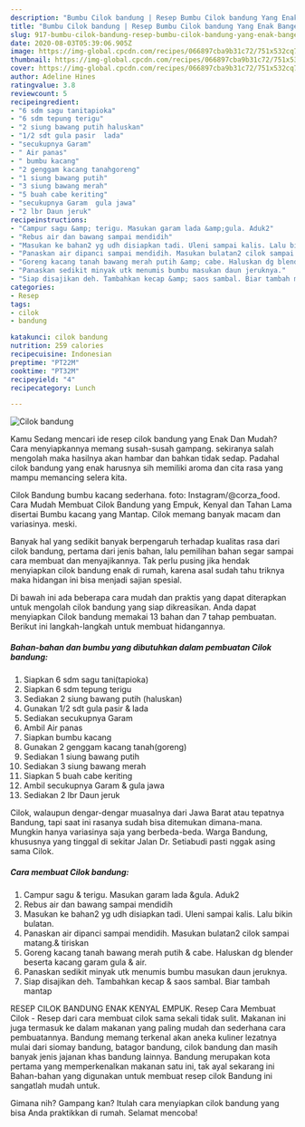 ```yaml
---
description: "Bumbu Cilok bandung | Resep Bumbu Cilok bandung Yang Enak Banget"
title: "Bumbu Cilok bandung | Resep Bumbu Cilok bandung Yang Enak Banget"
slug: 917-bumbu-cilok-bandung-resep-bumbu-cilok-bandung-yang-enak-banget
date: 2020-08-03T05:39:06.905Z
image: https://img-global.cpcdn.com/recipes/066897cba9b31c72/751x532cq70/cilok-bandung-foto-resep-utama.jpg
thumbnail: https://img-global.cpcdn.com/recipes/066897cba9b31c72/751x532cq70/cilok-bandung-foto-resep-utama.jpg
cover: https://img-global.cpcdn.com/recipes/066897cba9b31c72/751x532cq70/cilok-bandung-foto-resep-utama.jpg
author: Adeline Hines
ratingvalue: 3.8
reviewcount: 5
recipeingredient:
- "6 sdm sagu tanitapioka"
- "6 sdm tepung terigu"
- "2 siung bawang putih haluskan"
- "1/2 sdt gula pasir  lada"
- "secukupnya Garam"
- " Air panas"
- " bumbu kacang"
- "2 genggam kacang tanahgoreng"
- "1 siung bawang putih"
- "3 siung bawang merah"
- "5 buah cabe keriting"
- "secukupnya Garam  gula jawa"
- "2 lbr Daun jeruk"
recipeinstructions:
- "Campur sagu &amp; terigu. Masukan garam lada &amp;gula. Aduk2"
- "Rebus air dan bawang sampai mendidih"
- "Masukan ke bahan2 yg udh disiapkan tadi. Uleni sampai kalis. Lalu bikin bulatan."
- "Panaskan air dipanci sampai mendidih. Masukan bulatan2 cilok sampai matang.&amp; tiriskan"
- "Goreng kacang tanah bawang merah putih &amp; cabe. Haluskan dg blender beserta kacang garam gula &amp; air."
- "Panaskan sedikit minyak utk menumis bumbu masukan daun jeruknya."
- "Siap disajikan deh. Tambahkan kecap &amp; saos sambal. Biar tambah mantap"
categories:
- Resep
tags:
- cilok
- bandung

katakunci: cilok bandung 
nutrition: 259 calories
recipecuisine: Indonesian
preptime: "PT22M"
cooktime: "PT32M"
recipeyield: "4"
recipecategory: Lunch

---
```



![Cilok bandung](https://img-global.cpcdn.com/recipes/066897cba9b31c72/751x532cq70/cilok-bandung-foto-resep-utama.jpg)

Kamu Sedang mencari ide resep cilok bandung yang Enak Dan Mudah? Cara menyiapkannya memang susah-susah gampang. sekiranya salah mengolah maka hasilnya akan hambar dan bahkan tidak sedap. Padahal cilok bandung yang enak harusnya sih memiliki aroma dan cita rasa yang mampu memancing selera kita.

Cilok Bandung bumbu kacang sederhana. foto: Instagram/@corza_food. Cara Mudah Membuat Cilok Bandung yang Empuk, Kenyal dan Tahan Lama disertai Bumbu kacang yang Mantap. Cilok memang banyak macam dan variasinya. meski.

Banyak hal yang sedikit banyak berpengaruh terhadap kualitas rasa dari cilok bandung, pertama dari jenis bahan, lalu pemilihan bahan segar sampai cara membuat dan menyajikannya. Tak perlu pusing jika hendak menyiapkan cilok bandung enak di rumah, karena asal sudah tahu triknya maka hidangan ini bisa menjadi sajian spesial.


Di bawah ini ada beberapa cara mudah dan praktis yang dapat diterapkan untuk mengolah cilok bandung yang siap dikreasikan. Anda dapat menyiapkan Cilok bandung memakai 13 bahan dan 7 tahap pembuatan. Berikut ini langkah-langkah untuk membuat hidangannya.

<!--inarticleads1-->

##### Bahan-bahan dan bumbu yang dibutuhkan dalam pembuatan Cilok bandung:

1. Siapkan 6 sdm sagu tani(tapioka)
1. Siapkan 6 sdm tepung terigu
1. Sediakan 2 siung bawang putih (haluskan)
1. Gunakan 1/2 sdt gula pasir &amp; lada
1. Sediakan secukupnya Garam
1. Ambil  Air panas
1. Siapkan  bumbu kacang
1. Gunakan 2 genggam kacang tanah(goreng)
1. Sediakan 1 siung bawang putih
1. Sediakan 3 siung bawang merah
1. Siapkan 5 buah cabe keriting
1. Ambil secukupnya Garam &amp; gula jawa
1. Sediakan 2 lbr Daun jeruk


Cilok, walaupun dengar-dengar muasalnya dari Jawa Barat atau tepatnya Bandung, tapi saat ini rasanya sudah bisa ditemukan dimana-mana. Mungkin hanya variasinya saja yang berbeda-beda. Warga Bandung, khususnya yang tinggal di sekitar Jalan Dr. Setiabudi pasti nggak asing sama Cilok. 

<!--inarticleads2-->

##### Cara membuat Cilok bandung:

1. Campur sagu &amp; terigu. Masukan garam lada &amp;gula. Aduk2
1. Rebus air dan bawang sampai mendidih
1. Masukan ke bahan2 yg udh disiapkan tadi. Uleni sampai kalis. Lalu bikin bulatan.
1. Panaskan air dipanci sampai mendidih. Masukan bulatan2 cilok sampai matang.&amp; tiriskan
1. Goreng kacang tanah bawang merah putih &amp; cabe. Haluskan dg blender beserta kacang garam gula &amp; air.
1. Panaskan sedikit minyak utk menumis bumbu masukan daun jeruknya.
1. Siap disajikan deh. Tambahkan kecap &amp; saos sambal. Biar tambah mantap


RESEP CILOK BANDUNG ENAK KENYAL EMPUK. Resep Cara Membuat Cilok - Resep dari cara membuat cilok sama sekali tidak sulit. Makanan ini juga termasuk ke dalam makanan yang paling mudah dan sederhana cara pembuatannya. Bandung memang terkenal akan aneka kuliner lezatnya mulai dari siomay bandung, batagor bandung, cilok bandung dan masih banyak jenis jajanan khas bandung lainnya. Bandung merupakan kota pertama yang memperkenalkan makanan satu ini, tak ayal sekarang ini Bahan-bahan yang digunakan untuk membuat resep cilok Bandung ini sangatlah mudah untuk. 

Gimana nih? Gampang kan? Itulah cara menyiapkan cilok bandung yang bisa Anda praktikkan di rumah. Selamat mencoba!
